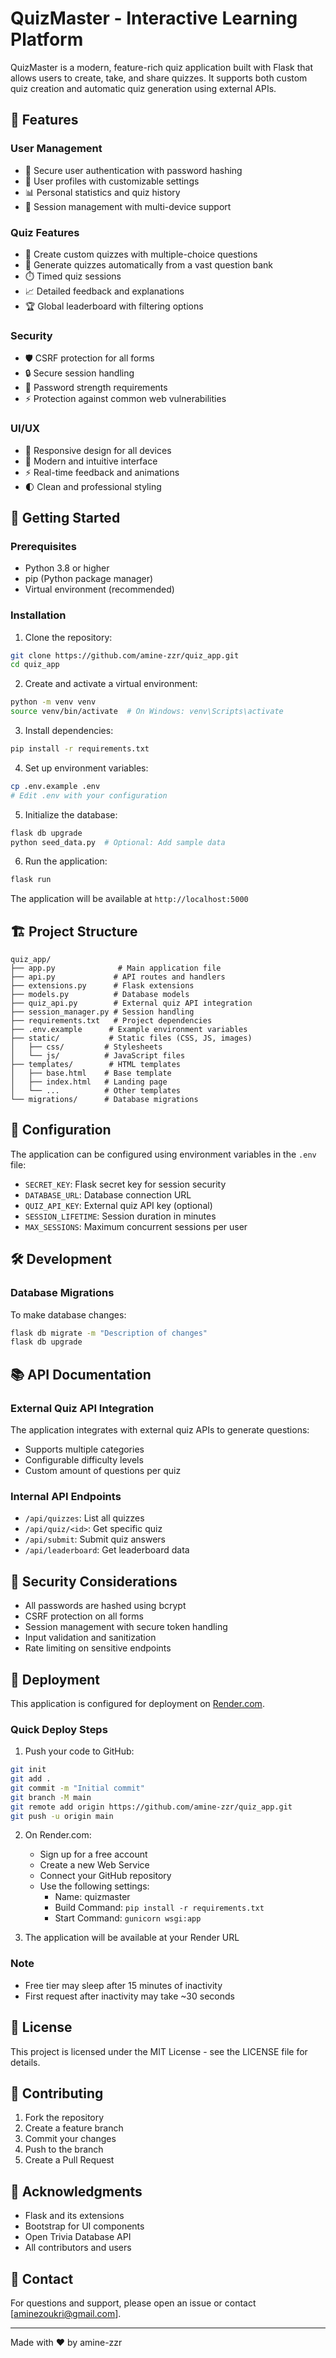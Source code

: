 # QuizMaster - Interactive Learning Platform

QuizMaster is a modern, feature-rich quiz application built with Flask that allows users to create, take, and share quizzes. It supports both custom quiz creation and automatic quiz generation using external APIs.

## 🌟 Features

### User Management
- 🔐 Secure user authentication with password hashing
- 👤 User profiles with customizable settings
- 📊 Personal statistics and quiz history
- 🔑 Session management with multi-device support

### Quiz Features
- 📝 Create custom quizzes with multiple-choice questions
- 🎲 Generate quizzes automatically from a vast question bank
- ⏱️ Timed quiz sessions
- 📈 Detailed feedback and explanations
- 🏆 Global leaderboard with filtering options

### Security
- 🛡️ CSRF protection for all forms
- 🔒 Secure session handling
- 🔐 Password strength requirements
- ⚡ Protection against common web vulnerabilities

### UI/UX
- 📱 Responsive design for all devices
- 🎨 Modern and intuitive interface
- ⚡ Real-time feedback and animations
- 🌓 Clean and professional styling

## 🚀 Getting Started

### Prerequisites
- Python 3.8 or higher
- pip (Python package manager)
- Virtual environment (recommended)

### Installation

1. Clone the repository:
```bash
git clone https://github.com/amine-zzr/quiz_app.git
cd quiz_app
```

2. Create and activate a virtual environment:
```bash
python -m venv venv
source venv/bin/activate  # On Windows: venv\Scripts\activate
```

3. Install dependencies:
```bash
pip install -r requirements.txt
```

4. Set up environment variables:
```bash
cp .env.example .env
# Edit .env with your configuration
```

5. Initialize the database:
```bash
flask db upgrade
python seed_data.py  # Optional: Add sample data
```

6. Run the application:
```bash
flask run
```

The application will be available at `http://localhost:5000`

## 🏗️ Project Structure

```
quiz_app/
├── app.py              # Main application file
├── api.py             # API routes and handlers
├── extensions.py      # Flask extensions
├── models.py          # Database models
├── quiz_api.py        # External quiz API integration
├── session_manager.py # Session handling
├── requirements.txt   # Project dependencies
├── .env.example      # Example environment variables
├── static/           # Static files (CSS, JS, images)
│   ├── css/         # Stylesheets
│   └── js/          # JavaScript files
├── templates/        # HTML templates
│   ├── base.html    # Base template
│   ├── index.html   # Landing page
│   └── ...          # Other templates
└── migrations/      # Database migrations
```

## 🔧 Configuration

The application can be configured using environment variables in the `.env` file:

- `SECRET_KEY`: Flask secret key for session security
- `DATABASE_URL`: Database connection URL
- `QUIZ_API_KEY`: External quiz API key (optional)
- `SESSION_LIFETIME`: Session duration in minutes
- `MAX_SESSIONS`: Maximum concurrent sessions per user

## 🛠️ Development

### Database Migrations

To make database changes:
```bash
flask db migrate -m "Description of changes"
flask db upgrade
```


## 📚 API Documentation

### External Quiz API Integration
The application integrates with external quiz APIs to generate questions:

- Supports multiple categories
- Configurable difficulty levels
- Custom amount of questions per quiz

### Internal API Endpoints
- `/api/quizzes`: List all quizzes
- `/api/quiz/<id>`: Get specific quiz
- `/api/submit`: Submit quiz answers
- `/api/leaderboard`: Get leaderboard data

## 🔐 Security Considerations

- All passwords are hashed using bcrypt
- CSRF protection on all forms
- Session management with secure token handling
- Input validation and sanitization
- Rate limiting on sensitive endpoints

## 🚀 Deployment

This application is configured for deployment on [Render.com](https://render.com).

### Quick Deploy Steps

1. Push your code to GitHub:
```bash
git init
git add .
git commit -m "Initial commit"
git branch -M main
git remote add origin https://github.com/amine-zzr/quiz_app.git
git push -u origin main
```

2. On Render.com:
   - Sign up for a free account
   - Create a new Web Service
   - Connect your GitHub repository
   - Use the following settings:
     - Name: quizmaster
     - Build Command: `pip install -r requirements.txt`
     - Start Command: `gunicorn wsgi:app`

3. The application will be available at your Render URL

### Note
- Free tier may sleep after 15 minutes of inactivity
- First request after inactivity may take ~30 seconds

## 📝 License

This project is licensed under the MIT License - see the LICENSE file for details.

## 🤝 Contributing

1. Fork the repository
2. Create a feature branch
3. Commit your changes
4. Push to the branch
5. Create a Pull Request

## 🙏 Acknowledgments

- Flask and its extensions
- Bootstrap for UI components
- Open Trivia Database API
- All contributors and users

## 📧 Contact

For questions and support, please open an issue or contact [aminezoukri@gmail.com].

---
Made with ❤️ by amine-zzr
